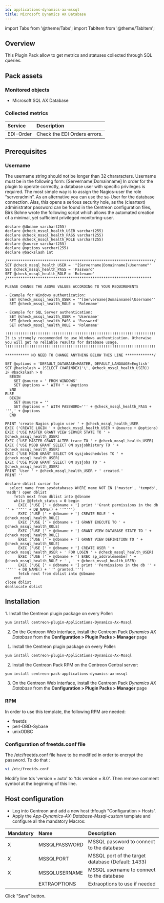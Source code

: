 ```yaml
---
id: applications-dynamics-ax-mssql
title: Microsoft Dynamics AX Database
---
```

import Tabs from '@theme/Tabs';
import TabItem from '@theme/TabItem';


## Overview

This Plugin Pack allow to get metrics and statuses collected through SQL queries.

## Pack assets

### Monitored objects

* Microsoft SQL AX Database

### Collected metrics

<Tabs groupId="sync">
<TabItem value="EDI-Order" label="EDI-Order">

| Service           | Description                  |
| :---------------- | :--------------------------- |
| EDI-Order         | Check the EDI Orders errors. |

</TabItem>
</Tabs>

## Prerequisites

### Username

The username string should not be longer than 32 chararacters. Username must be
in the following form: \[Servername|Domainname\] In order for the plugin to
operate correctly, a database user with specific privileges is required. The
most simple way is to assign the Nagios-user the role “serveradmin”. As an
alternative you can use the sa-User for the database connection. Alas, this
opens a serious security hole, as the (cleartext) administrator password can be
found in the Centreon configuration files, Birk Bohne wrote the following script
which allows the automated creation of a minimal, yet sufficient privileged
monitoring-user.

    declare @dbname varchar(255)
    declare @check_mssql_health_USER varchar(255)
    declare @check_mssql_health_PASS varchar(255)
    declare @check_mssql_health_ROLE varchar(255)
    declare @source varchar(255)
    declare @options varchar(255)
    declare @backslash int
    
    /*******************************************************************/
    SET @check_mssql_health_USER = '"[Servername|Domainname]\Username"'
    SET @check_mssql_health_PASS = 'Password'
    SET @check_mssql_health_ROLE = 'Rolename'
    /******************************************************************
    
    PLEASE CHANGE THE ABOVE VALUES ACCORDING TO YOUR REQUIREMENTS
    
    - Example for Windows authentication:
      SET @check_mssql_health_USER = '"[Servername|Domainname]\Username"'
      SET @check_mssql_health_ROLE = 'Rolename'
    
    - Example for SQL Server authentication:
      SET @check_mssql_health_USER = 'Username'
      SET @check_mssql_health_PASS = 'Password'
      SET @check_mssql_health_ROLE = 'Rolename'
    
    !!!!!!!!!!!!!!!!!!!!!!!!!!!!!!!!!!!!!!!!!!!!!!!!!!!!!!!!!!!!!!!!!!!!!
    It is strongly recommended to use Windows authentication. Otherwise
    you will get no reliable results for database usage.
    !!!!!!!!!!!!!!!!!!!!!!!!!!!!!!!!!!!!!!!!!!!!!!!!!!!!!!!!!!!!!!!!!!!!!
    
    *********** NO NEED TO CHANGE ANYTHING BELOW THIS LINE *************/
    
    SET @options = 'DEFAULT_DATABASE=MASTER, DEFAULT_LANGUAGE=English'
    SET @backslash = (SELECT CHARINDEX('\', @check_mssql_health_USER))
    IF @backslash > 0
      BEGIN
        SET @source = ' FROM WINDOWS'
        SET @options = ' WITH ' + @options
      END
    ELSE
      BEGIN
        SET @source = ''
        SET @options = ' WITH PASSWORD=''' + @check_mssql_health_PASS + ''',' + @options
      END
    
    PRINT 'create Nagios plugin user ' + @check_mssql_health_USER
    EXEC ('CREATE LOGIN ' + @check_mssql_health_USER + @source + @options)
    EXEC ('USE MASTER GRANT VIEW SERVER STATE TO ' + @check_mssql_health_USER)
    EXEC ('USE MASTER GRANT ALTER trace TO ' + @check_mssql_health_USER)
    EXEC ('USE MSDB GRANT SELECT ON sysjobhistory TO ' + @check_mssql_health_USER)
    EXEC ('USE MSDB GRANT SELECT ON sysjobschedules TO ' + @check_mssql_health_USER)
    EXEC ('USE MSDB GRANT SELECT ON sysjobs TO ' + @check_mssql_health_USER)
    PRINT 'User ' + @check_mssql_health_USER + ' created.'
    PRINT ''
    
    declare dblist cursor for
      select name from sysdatabases WHERE name NOT IN ('master', 'tempdb', 'msdb') open dblist
        fetch next from dblist into @dbname
        while @@fetch_status = 0 begin
          EXEC ('USE [' + @dbname + '] print ''Grant permissions in the db '' + ''"'' + DB_NAME() + ''"''')
          EXEC ('USE [' + @dbname + '] CREATE ROLE ' + @check_mssql_health_ROLE)
          EXEC ('USE [' + @dbname + '] GRANT EXECUTE TO ' + @check_mssql_health_ROLE)
          EXEC ('USE [' + @dbname + '] GRANT VIEW DATABASE STATE TO ' + @check_mssql_health_ROLE)
          EXEC ('USE [' + @dbname + '] GRANT VIEW DEFINITION TO ' + @check_mssql_health_ROLE)
          EXEC ('USE [' + @dbname + '] CREATE USER ' + @check_mssql_health_USER + ' FOR LOGIN ' + @check_mssql_health_USER)
          EXEC ('USE [' + @dbname + '] EXEC sp_addrolemember ' + @check_mssql_health_ROLE + ' , ' + @check_mssql_health_USER)
          EXEC ('USE [' + @dbname + '] print ''Permissions in the db '' + ''"'' + DB_NAME() + ''" granted.''')
          fetch next from dblist into @dbname
        end
    close dblist
    deallocate dblist

## Installation

<Tabs groupId="sync">
<TabItem value="Online License" label="Online License">
1. Install the Centreon plugin package on every Poller:

```bash
yum install centreon-plugin-Applications-Dynamics-Ax-Mssql
```

2. On the Centreon Web interface, install the Centreon Pack *Dynamics AX Database* 
from the **Configuration > Plugin Packs > Manager** page


</TabItem>
<TabItem value="Offline License" label="Offline License">

1. Install the Centreon plugin package on every Poller:

```bash
yum install centreon-plugin-Applications-Dynamics-Ax-Mssql
```

2. Install the Centreon Pack RPM on the Centreon Central server:

```bash
yum install centreon-pack-applications-dynamics-ax-mssql
```

3. On the Centreon Web interface, install the Centreon Pack *Dynamics AX Database* 
from the **Configuration > Plugin Packs > Manager** page

</TabItem>
</Tabs>

### RPM

In order to use this template, the following RPM are needed:

  - freetds
  - perl-DBD-Sybase
  - unixODBC

### Configuration of freetds.conf file

The /etc/freetds.conf file have to be modified in order to encrypt the password.
To do that :

```bash
vi /etc/freetds.conf
```

Modify line tds 'version = auto' to 'tds version = 8.0'. Then remove comment
symbol at the beginning of this line.


## Host configuration

* Log into Centreon and add a new host thfough "Configuration > Hosts". 
* Apply the *App-Dynamics-AX-Database-Mssql-custom* template and configure all the mandatory Macros:

| Mandatory | Name          | Description                                       |
| :-------- | :------------ | :------------------------------------------------ |
| X         | MSSQLPASSWORD | MSSQL password to connect to the database         |
| X         | MSSQLPORT     | MSSQL port of the target database (Default: 1433) |
| X         | MSSQLUSERNAME | MSSQL username to connect to the database         |
|           | EXTRAOPTIONS  | Extraoptions to use if needed                     |


Click "Save" button.